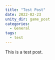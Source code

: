 ```yaml
---
title: "Test Post"
date: 2022-02-23
unity_dir: game_post
categories:
  - General
tags:
  - test
---
```


This is a test post.
